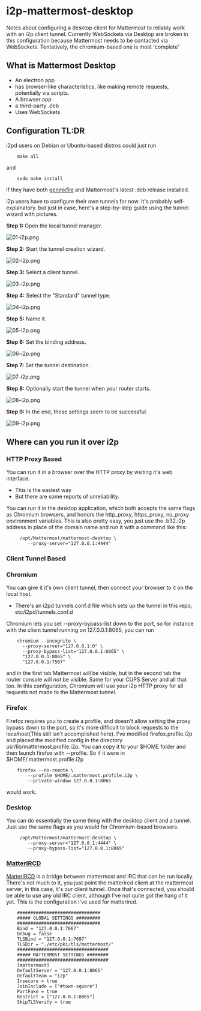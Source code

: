 # i2p-mattermost-desktop

Notes about configuring a desktop client for Mattermost to reliably work with an
i2p client tunnel. Currently WebSockets via Desktop are broken in this
configuration because Mattermost needs to be contacted via WebSockets.
Tentatively, the chromium-based one is most 'complete'

## What is Mattermost Desktop

 * An electron app
  * has browser-like characteristics, like making remote requests, potentially
   via scripts.
 * A browser app
 * a third-party .deb
 * Uses WebSockets

## Configuration TL:DR

i2pd users on Debian or Ubuntu-based distros could just run

        make all

and

        sudo make install

if they have both [genmkfile](https://github.com/eyedeekay/genmkfile)
and Mattermost's latest .deb release installed.

i2p users have to configure their own tunnels for now. It's probably
self-explanatory. but just in case, here's a step-by-step guide using the tunnel
wizard with pictures.

**Step 1:** Open the local tunnel manager.

![01-i2p.png](/usr/share/doc/assets/01-i2p.png)

**Step 2:** Start the tunnel creation wizard.

![02-i2p.png](/usr/share/doc/assets/02-i2p.png)

**Step 3:** Select a client tunnel.

![03-i2p.png](/usr/share/doc/assets/03-i2p.png)

**Step 4:** Select the "Standard" tunnel type.

![04-i2p.png](/usr/share/doc/assets/04-i2p.png)

**Step 5:** Name it.

![05-i2p.png](/usr/share/doc/assets/05-i2p.png)

**Step 6:** Set the binding address.

![06-i2p.png](/usr/share/doc/assets/06-i2p.png)

**Step 7:** Set the tunnel destination.

![07-i2p.png](/usr/share/doc/assets/07-i2p.png)

**Step 8:** Optionally start the tunnel when your router starts.

![08-i2p.png](/usr/share/doc/assets/08-i2p.png)

**Step 9:** In the end, these settings seem to be successful.

![09-i2p.png](/usr/share/doc/assets/09-i2p.png)

## Where can you run it over i2p

### HTTP Proxy Based

You can run it in a browser over the HTTP proxy by visiting it's web interface.

  * This is the easiest way
  * But there are some reports of unreliability.

You can run it in the desktop application, which both accepts the same flags as
Chromium browsers, and honors the http\_proxy, https\_proxy, no\_proxy
environment variables. This is also pretty easy, you just use the .b32.i2p
address in place of the domain name and run it with a command like this:

         /opt/Mattermost/mattermost-desktop \
            --proxy-server="127.0.0.1:4444"

### Client Tunnel Based

### Chromium

You can give it it's own client tunnel, then connect your browser to it on the
local host.

  * There's an i2pd tunnels.conf.d file which sets up the tunnel in this repo,
    etc/i2pd/tunnels.conf.d

Chromium lets you set --proxy-bypass-list down to the port, so for instance
with the client tunnel running on 127.0.0.1:8065, you can run

        chromium --incognito \
          --proxy-server="127.0.0.1:0" \
          --proxy-bypass-list="127.0.0.1:8065" \
          "127.0.0.1:8065" \
          "127.0.0.1:7567"

and in the first tab Mattermost will be visible, but in the second tab the
router console will *not* be visible. Same for your CUPS Server and all that
too. In this configuration, Chromium will use your i2p HTTP proxy for all
requests not made to the Mattermost tunnel.

### Firefox

Firefox requires you to create a profile, and doesn't allow setting the proxy
bypass down to the port, so it's more difficult to block requests to the
localhost(This still isn't accomplished here). I've modified firefox.profile.i2p
and placed the modified config in the directory usr/lib/mattermost.profile.i2p.
You can copy it to your $HOME folder and then launch firefox with --profile. So
if it were in $HOME/.mattermost.profile.i2p

        firefox --no-remote \
            --profile $HOME/.mattermost.profile.i2p \
            --private-window 127.0.0.1:8065

would work.

### Desktop

You can do essentially the same thing with the desktop client and a tunnel. Just
use the same flags as you would for Chromium-based browsers.

         /opt/Mattermost/mattermost-desktop \
            --proxy-server="127.0.0.1:4444" \
            --proxy-bypass-list="127.0.0.1:8065"

### [MatterIRCD](https://github.com/42wim/matterircd)

[MatterIRCD](https://github.com/42wim/matterircd) is a bridge between mattermost
and IRC that can be run locally. There's not much to it, you just point the
matterircd client at the mattermost server, in this case, it's our client
tunnel. Once that's connected, you should be able to use any old IRC client,
although I've not quite got the hang of it yet. This is the configuration I've
used for matterircd.

        ###############################
        ##### GLOBAL SETTINGS #########
        ###############################
        Bind = "127.0.0.1:7667"
        Debug = false
        TLSBind = "127.0.0.1:7697"
        TLSDir = "./etc/pki/tls/mattermost/"
        ##################################
        ##### MATTERMOST SETTINGS ########
        ##################################
        [mattermost]
        DefaultServer = "127.0.0.1:8065"
        DefaultTeam = "i2p"
        Insecure = true
        JoinInclude = ["#town-square"]
        PartFake = true
        Restrict = ["127.0.0.1:8065"]
        SkipTLSVerify = true

